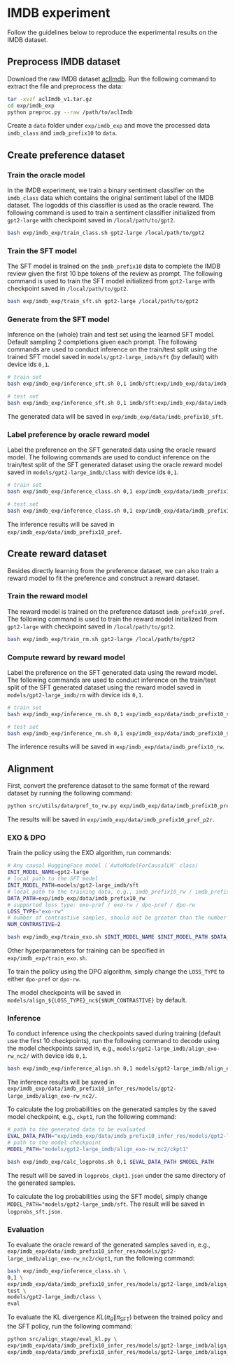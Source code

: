 # IMDB experiment

Follow the guidelines below to reproduce the experimental results on the IMDB dataset.

## Preprocess IMDB dataset

Download the raw IMDB dataset [aclImdb](https://ai.stanford.edu/~amaas/data/sentiment/aclImdb_v1.tar.gz). Run the following command to extract the file and preprocess the data:

```bash
tar -xvzf aclImdb_v1.tar.gz
cd exp/imdb_exp 
python preproc.py --raw /path/to/aclImdb
```

Create a `data` folder under `exp/imdb_exp` and move the processed data `imdb_class` and `imdb_prefix10` to `data`.

## Create preference dataset

### Train the oracle model

In the IMDB experiment, we train a binary sentiment classifier on the `imdb_class` data which contains the original sentiment label of the IMDB dataset. The logodds of this classifier is used as the oracle reward. The following command is used to train a sentiment classifier initialized from `gpt2-large` with checkpoint saved in `/local/path/to/gpt2`.

```bash
bash exp/imdb_exp/train_class.sh gpt2-large /local/path/to/gpt2
```

### Train the SFT model

The SFT model is trained on the `imdb_prefix10` data to complete the IMDB review given the first 10 bpe tokens of the review as prompt. The following command is used to train the SFT model initialized from `gpt2-large` with checkpoint saved in `/local/path/to/gpt2`.

```bash
bash exp/imdb_exp/train_sft.sh gpt2-large /local/path/to/gpt2
```

### Generate from the SFT model

Inference on the (whole) train and test set using the learned SFT model. Default sampling 2 completions given each prompt. The following commands are used to conduct inference on the train/test split using the trained SFT model saved in `models/gpt2-large_imdb/sft` (by default) with device ids `0,1`.

```bash
# train set
bash exp/imdb_exp/inference_sft.sh 0,1 imdb/sft:exp/imdb_exp/data/imdb_prefix10 train models/gpt2-large_imdb/sft

# test set
bash exp/imdb_exp/inference_sft.sh 0,1 imdb/sft:exp/imdb_exp/data/imdb_prefix10 test models/gpt2-large_imdb/sft
```

The generated data will be saved in `exp/imdb_exp/data/imdb_prefix10_sft`.

### Label preference by oracle reward model

Label the preference on the SFT generated data using the oracle reward model. The following commands are used to conduct inference on the train/test split of the SFT generated dataset using the oracle reward model saved in `models/gpt2-large_imdb/class` with device ids `0,1`.

```bash
# train set
bash exp/imdb_exp/inference_class.sh 0,1 exp/imdb_exp/data/imdb_prefix10_sft train models/gpt2-large_imdb/class label_pref

# test set
bash exp/imdb_exp/inference_class.sh 0,1 exp/imdb_exp/data/imdb_prefix10_sft test models/gpt2-large_imdb/class label_pref
```

The inference results will be saved in `exp/imdb_exp/data/imdb_prefix10_pref`.

## Create reward dataset

Besides directly learning from the preference dataset, we can also train a reward model to fit the preference and construct a reward dataset.

### Train the reward model

The reward model is trained on the preference dataset `imdb_prefix10_pref`. The following command is used to train the reward model initialized from `gpt2-large` with checkpoint saved in `/local/path/to/gpt2`.

```bash
bash exp/imdb_exp/train_rm.sh gpt2-large /local/path/to/gpt2 
```

### Compute reward by reward model

Label the preference on the SFT generated data using the reward model. The following commands are used to conduct inference on the train/test split of the SFT generated dataset using the reward model saved in `models/gpt2-large_imdb/rm` with device ids `0,1`.

```bash
# train set
bash exp/imdb_exp/inference_rm.sh 0,1 exp/imdb_exp/data/imdb_prefix10_sft train models/gpt2-large_imdb/rm label

# test set
bash exp/imdb_exp/inference_rm.sh 0,1 exp/imdb_exp/data/imdb_prefix10_sft test models/gpt2-large_imdb/rm label
```

The inference results will be saved in `exp/imdb_exp/data/imdb_prefix10_rw`.

## Alignment

First, convert the preference dataset to the same format of the reward dataset by running the following command:

```bash
python src/utils/data/pref_to_rw.py exp/imdb_exp/data/imdb_prefix10_pref
```

The results will be saved in `exp/imdb_exp/data/imdb_prefix10_pref_p2r`.

### EXO & DPO

Train the policy using the EXO algorithm, run commands:

```bash
# Any causal HuggingFace model (`AutoModelForCausalLM` class)
INIT_MODEL_NAME=gpt2-large
# local path to the SFT model
INIT_MODEL_PATH=models/gpt2-large_imdb/sft
# local path to the training data, e.g., imdb_prefix10_rw / imdb_prefix10_pref_p2r.
DATA_PATH=exp/imdb_exp/data/imdb_prefix10_rw
# supported loss type: exo-pref / exo-rw / dpo-pref / dpo-rw
LOSS_TYPE="exo-rw"
# number of contrastive samples, should not be greater than the number of completion candidates in the dataset.
NUM_CONTRASTIVE=2

bash exp/imdb_exp/train_exo.sh $INIT_MODEL_NAME $INIT_MODEL_PATH $DATA_PATH $LOSS_TYPE $NUM_CONTRASTIVE
```

Other hyperparameters for training can be specified in `exp/imdb_exp/train_exo.sh`. 

To train the policy using the DPO algorithm, simply change the `LOSS_TYPE` to either `dpo-pref` or `dpo-rw`.

The model checkpoints will be saved in `models/align_${LOSS_TYPE}_nc${$NUM_CONTRASTIVE}` by default.


### Inference

To conduct inference using the checkpoints saved during training (default use the first 10 checkpoints), run the following command to decode using the model checkpoints saved in, e.g., `models/gpt2-large_imdb/align_exo-rw_nc2/` with device ids `0,1`.

```bash
bash exp/imdb_exp/inference_align.sh 0,1 models/gpt2-large_imdb/align_exo-rw_nc2
```

The inference results will be saved in `exp/imdb_exp/data/imdb_prefix10_infer_res/models/gpt2-large_imdb/align_exo-rw_nc2/`.

To calculate the log probabilities on the generated samples by the saved model checkpoint, e.g., `ckpt1`, run the following command:

```bash
# path to the generated data to be evaluated
EVAL_DATA_PATH="exp/imdb_exp/data/imdb_prefix10_infer_res/models/gpt2-large_imdb/align_exo-rw_nc2/ckpt1"
# path to the model checkpoint 
MODEL_PATH="models/gpt2-large_imdb/align_exo-rw_nc2/ckpt1"

bash exp/imdb_exp/calc_logprobs.sh 0,1 $EVAL_DATA_PATH $MODEL_PATH
```

The result will be saved in `logprobs_ckpt1.json` under the same directory of the generated samples.

To calculate the log probabilities using the SFT model, simply change `MODEL_PATH="models/gpt2-large_imdb/sft`. The result will be saved in `logprobs_sft.json`.

### Evaluation

To evaluate the oracle reward of the generated samples saved in, e.g., `exp/imdb_exp/data/imdb_prefix10_infer_res/models/gpt2-large_imdb/align_exo-rw_nc2/ckpt1`, run the following command:

```bash
bash exp/imdb_exp/inference_class.sh \
0,1 \
exp/imdb_exp/data/imdb_prefix10_infer_res/models/gpt2-large_imdb/align_exo-rw_nc2/ckpt1 \
test \
models/gpt2-large_imdb/class \
eval
```

To evaluate the KL divergence $KL(\pi_\theta\|\pi_{\textrm{SFT}})$ between the trained policy and the SFT policy, run the following command:

```bash
python src/align_stage/eval_kl.py \
exp/imdb_exp/data/imdb_prefix10_infer_res/models/gpt2-large_imdb/align_exo-rw_nc2/ckpt1/logprobs_ckpt1.json \
exp/imdb_exp/data/imdb_prefix10_infer_res/models/gpt2-large_imdb/align_exo-rw_nc2/ckpt1/logprobs_sft.json
```

